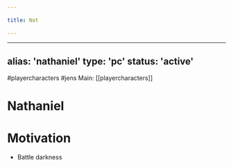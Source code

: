 --- 
title: Nat 
---
---
alias: 'nathaniel'
type: 'pc'
status: 'active'
---
#playercharacters #jens
Main: [[playercharacters]]

# Nathaniel


# Motivation
- Battle darkness
